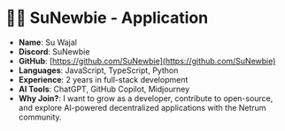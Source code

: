 # 🧑‍💻 SuNewbie - Application

- **Name**: Su Wajal  
- **Discord**: SuNewbie  
- **GitHub**: [https://github.com/SuNewbie](https://github.com/SuNewbie)  
- **Languages**: JavaScript, TypeScript, Python  
- **Experience**: 2 years in full-stack development  
- **AI Tools**: ChatGPT, GitHub Copilot, Midjourney  
- **Why Join?**: I want to grow as a developer, contribute to open-source, and explore AI-powered decentralized applications with the Netrum community.

